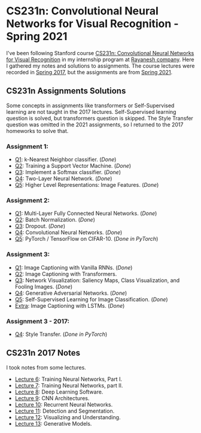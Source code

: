 # CS231n: Convolutional Neural Networks for Visual Recognition - Spring 2021
I've been following Stanford course [CS231n: Convolutional Neural Networks for Visual Recognition](http://cs231n.stanford.edu/) in my internship program at [Rayanesh company](http://rayaneshco.ir/). Here I gathered my notes and solutions to assignments. The course lectures were recorded in [Spring 2017](http://cs231n.stanford.edu/2017/), but the assignments are from [Spring 2021](http://cs231n.stanford.edu/2021/).

## CS231n Assignments Solutions
Some concepts in assignments like transformers or Self-Supervised learning are not taught in the 2017 lectures. Self-Supervised learning question is solved, but transformers question is skipped. The Style Transfer question was omitted in the 2021 assignments, so I returned to the 2017 homeworks to solve that.
### Assignment 1:
- [Q1](assignments/assignment1/knn.ipynb): k-Nearest Neighbor classifier. (_Done_)
- [Q2](assignments/assignment1/svm.ipynb): Training a Support Vector Machine. (_Done_)
- [Q3](assignments/assignment1/softmax.ipynb): Implement a Softmax classifier. (_Done_)
- [Q4](assignments/assignment1/two_layer_net.ipynb): Two-Layer Neural Network. (_Done_)
- [Q5](assignments/assignment1/features.ipynb): Higher Level Representations: Image Features. (_Done_)

### Assignment 2:
- [Q1](assignments/assignment2/FullyConnectedNets.ipynb): Multi-Layer Fully Connected Neural Networks. (_Done_)
- [Q2](assignments/assignment2/BatchNormalization.ipynb): Batch Normalization. (_Done_)
- [Q3](assignments/assignment2/Dropout.ipynb): Dropout. (_Done_)
- [Q4](assignments/assignment2/ConvolutionalNetworks.ipynb): Convolutional Neural Networks. (_Done_)
- [Q5](assignments/assignment2/PyTorch.ipynb): PyTorch / TensorFlow on CIFAR-10. (_Done in PyTorch_)

### Assignment 3:
- [Q1](assignments/assignment3/RNN_Captioning.ipynb): Image Captioning with Vanilla RNNs. (_Done_)
- [Q2](assignments/assignment3/Transformer_Captioning.ipynb): Image Captioning with Transformers.
- [Q3](assignments/assignment3/Network_Visualization.ipynb): Network Visualization: Saliency Maps, Class Visualization, and Fooling Images. (_Done_)
- [Q4](assignments/assignment3/Generative_Adversarial_Networks.ipynb): Generative Adversarial Networks. (_Done_)
- [Q5](assignments/assignment3/Self_Supervised_Learning.ipynb): Self-Supervised Learning for Image Classification. (_Done_)
- [Extra](assignments/assignment3/LSTM_Captioning.ipynb): Image Captioning with LSTMs. (_Done_)

### Assignment 3 - 2017:
- [Q4](assignments/assignment3_2017/StyleTransfer-PyTorch.ipynb): Style Transfer. (_Done in PyTorch_)

## CS231n 2017 Notes
I took notes from some lectures.
- [Lecture 6](notes/Lecture6.md): Training Neural Networks, Part I.
- [Lecture 7](notes/Lecture7.md): Training Neural Networks, part II.
- [Lecture 8](notes/Lecture8.md): Deep Learning Software.
- [Lecture 9](notes/Lecture9.md): CNN Architectures.
- [Lecture 10](notes/Lecture10.md): Recurrent Neural Networks.
- [Lecture 11](notes/Lecture11.md): Detection and Segmentation.
- [Lecture 12](notes/Lecture12.md): Visualizing and Understanding.
- [Lecture 13](notes/Lecture13.md): Generative Models.


